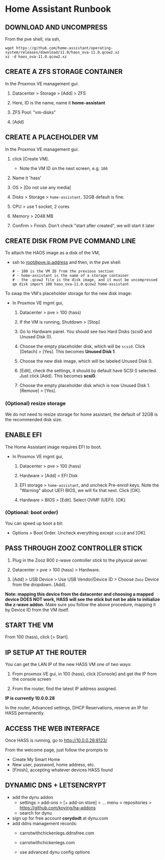 # Home Assistant Runbook


## DOWNLOAD AND UNCOMPRESS

From the pve shell, via ssh,

```
wget https://github.com/home-assistant/operating-system/releases/download/11.0/haos_ova-11.0.qcow2.xz
xz -d haos_ova-11.0.qcow2.xz
```


## CREATE A ZFS STORAGE CONTAINER

In the Proxmox VE management gui:

1. Datacenter > Storage > [Add] > ZFS

2. Here, ID is the name, name it **home-assistant**

3. ZFS Pool: "vm-disks"

4. [Add]


## CREATE A PLACEHOLDER VM

In the Proxmox VE management gui:

1. click [Create VM].

    - Note the VM ID on the next screen, e.g. `100`

2. Name it 'hass'

3. OS > [Do not use any media]

4. Disks > Storage > `home-assistant`. 32GB default is fine.

5. CPU > use 1 socket, 2 cores

6. Memory > 2048 MB

7. Confirm > Finish. Don't check "start after created", we will start it later


## CREATE DISK FROM PVE COMMAND LINE

To attach the HAOS image as a disk of the VM,

- ssh to root@pve.ip.address and then, in the pve shell:

    ```
    # - 100 is the VM ID from the previous section
    # - home-assistant is the name of a storage container
    # - the .qcow2 file is the disk image, and it must be uncompressed
    qm disk import 100 haos_ova-11.0.qcow2 home-assistant
    ```

To swap the VM's placeholder storage for the new disk image:

- In Proxmox VE mgmt gui,

    1. Datacenter > pve > 100 (hass)
    
    2. If the VM is running, Shutdown > [Stop]

    3. Go to Hardware panel. You should see two Hard Disks (scsi0 and Unused Disk 0).

    4. Choose the empty placeholder disk, which will be `scsi0`. Click [Detach] > [Yes]. This becomes **Unused Disk 1**.

    5. Choose the new disk image, which will be labeled Unused Disk 0.

    6. [Edit], check the settings, it should by default have SCSI 0 selected.
    Just click [Add]. This becomes **scsi0**.

    7. Choose the empty placeholder disk which is now Unused Disk 1. [Remove] > [Yes].

### (Optional) resize storage

We do not need to resize storage for home assistant, the default of 32GB is the
recommended disk size.


## ENABLE EFI

The Home Assistant image requires EFI to boot.

- In Proxmox VE mgmt gui,

    1. Datacenter > pve > 100 (hass)
    
    2. Hardware > [Add] > EFI Disk

    3. EFI storage > `home-assistant`, and uncheck Pre-enroll keys. Note the "Warning" about UEFI BIOS, we will fix that next. Click [OK].

    4. Hardware > BIOS > [Edit]. Select OVMF (UEFI). [OK]

### (Optional: boot order)

You can speed up boot a bit:

- Options > Boot Order. Uncheck everything except `scsi0` and [OK].


## PASS THROUGH ZOOZ CONTROLLER STICK

1. Plug in the Zooz 800 z-wave controller stick to the physical server.

2. Datacenter > pve > 100 (hass) > Hardware.

3. [Add] > USB Device > Use USB Vendor/Device ID > Choose `Zooz` Device from the dropdown. [Add].

**Note: mapping this device from the datacenter and choosing a mapped device DOES NOT work, HASS will see the stick but not be able to initialize the z-wave addon.** Make sure you follow the above procedure, mapping it by Device ID from the VM itself.


## START THE VM

From 100 (hass), click [> Start].


## IP SETUP AT THE ROUTER

You can get the LAN IP of the new HASS VM one of two ways:

1. From proxmox VE gui, in 100 (hass), click [Console] and get the IP from the console screen

2. From the router, find the latest IP address assigned.

**IP is currently 10.0.0.28**

In the router, Advanced settings, DHCP Reservations, reserve an IP for HASS
permanently.


## ACCESS THE WEB INTERFACE

Once HASS is running, go to http://10.0.0.28:8123/

From the welcome page, just follow the prompts to

- Create My Smart Home
- New user, password, home address, etc.
- [Finish], accepting whatever devices HASS found


## DYNAMIC DNS + LETSENCRYPT

- add the dynu addon
    - settings > add-ons > [+ add-on store] > ... menu > repositories > https://github.com/koying/ha-addons
    - search for dynu
- sign up for free account **corydodt** at dynu.com
- add ddns management records:
    - carrotwithchickenlegs.ddnsfree.com
    - carrotwithchickenlegs.com

    - use advanced dynu config options
